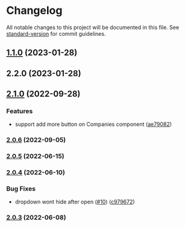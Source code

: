 # Changelog

All notable changes to this project will be documented in this file. See [standard-version](https://github.com/conventional-changelog/standard-version) for commit guidelines.

## [1.1.0](https://github.com/flowerfine/scaleph-gatsby-theme/compare/v2.2.0...v1.1.0) (2023-01-28)

## 2.2.0 (2023-01-28)

## [2.1.0](https://github.com/opensumi/gatsby-theme/compare/v2.0.6...v2.1.0) (2022-09-28)

### Features

- support add more button on Companies component ([ae79082](https://github.com/opensumi/gatsby-theme/commit/ae7908206d54f78988d53c8bd5d360ad7dc579c9))

### [2.0.6](https://github.com/opensumi/gatsby-theme/compare/v2.0.5...v2.0.6) (2022-09-05)

### [2.0.5](https://github.com/opensumi/gatsby-theme/compare/v2.0.4...v2.0.5) (2022-06-15)

### [2.0.4](https://github.com/opensumi/gatsby-theme/compare/v2.0.3...v2.0.4) (2022-06-10)

### Bug Fixes

- dropdown wont hide after open ([#10](https://github.com/opensumi/gatsby-theme/issues/10)) ([c979672](https://github.com/opensumi/gatsby-theme/commit/c97967253946714263a2482ea908c0b68fc2a8d6))

### [2.0.3](https://github.com/opensumi/gatsby-theme/compare/v2.0.2...v2.0.3) (2022-06-08)
